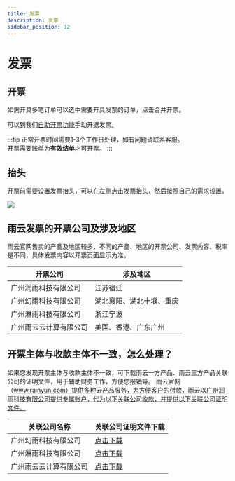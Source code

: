 ```yaml
---
title: 发票
description: 发票
sidebar_position: 12
---
```


# 发票

## 开票
如需开具多笔订单可以选中需要开具发票的订单，点击合并开票。

可以到我们[自助开票功能](https://app.rainyun.com/expense/invoice)手动开据发票。

:::tip
正常开票时间需要1-3个工作日处理，如有问题请联系客服。<br/>
开票需要账单为**有效结单**才可开票。
:::


## 抬头

开票前需要设置发票抬头，可以在左侧点击发票抬头，然后按照自己的需求设置。

![](https://cn-sy1.rains3.com/rainyun-assets/pic/2024/03/20240314164133_1fabac81a85530d89b02b4b3fb50d81e.png)

## 雨云发票的开票公司及涉及地区

雨云官网售卖的产品及地区较多，不同的产品、地区的开票公司、发票内容、税率是不同，具体发票内容以开票页面显示为准。

| 开票公司        | 涉及地区         | 
|-------------|--------------|
| 广州润雨科技有限公司  | 江苏宿迁         |
| 广州幻雨科技有限公司  | 湖北襄阳、湖北十堰、重庆 | 
| 广州淋雨科技有限公司  | 浙江宁波         |
| 广州雨云云计算有限公司 | 美国、香港、广东广州   | 


## 开票主体与收款主体不一致，怎么处理？
如果您发现开票主体与收款主体不一致，可下载雨云一方产品、雨云三方产品关联公司的证明文件，用于辅助财务工作，方便您报销等。
雨云官网（www.rainyun.com）提供多种云产品服务，为方便客户的付款，雨云以广州润雨科技有限公司提供专属账户，代为以下关联公司收款，并提供以下关联公司证明文件。

| 关联公司名称        | 关联公司证明文件下载       | 
|-------------|--------------|
| 广州幻雨科技有限公司  | [点击下载](https://cn-sy1.rains3.com/rainyun-assets/pic/2025/07/20250729170855_90f92b09626e612c0abb6567fe10cca2.pdf) | 
| 广州淋雨科技有限公司  | [点击下载](https://cn-sy1.rains3.com/rainyun-assets/pic/2025/07/20250729171307_c50ef74dce74138d308a64678ab0595a.pdf) |
| 广州雨云云计算有限公司 | [点击下载](https://cn-sy1.rains3.com/rainyun-assets/pic/2025/07/20250729171338_416cd4aaf9e714ad9d5ae104bdfe580c.pdf) | 

